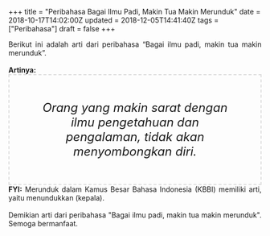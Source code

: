 +++
title = "Peribahasa Bagai Ilmu Padi, Makin Tua Makin Merunduk"
date = 2018-10-17T14:02:00Z
updated = 2018-12-05T14:41:40Z
tags = ["Peribahasa"]
draft = false
+++

<div dir="ltr" style="text-align: left;" trbidi="on"><div style="text-align: justify;">Berikut ini adalah arti dari peribahasa “Bagai ilmu padi, makin tua makin merunduk”.</div><br /><div style="text-align: justify;"><b>Artinya:</b></div><div style="border: 2px dashed #ddd; font-size: 24px; height: auto; margin: 0 auto; padding: 50px; text-align: center; width: auto;"><i>Orang yang makin sarat dengan ilmu pengetahuan dan pengalaman, tidak akan menyombongkan diri.</i></div><div style="text-align: justify;"><b>FYI:</b> Merunduk dalam Kamus Besar Bahasa Indonesia (KBBI) memiliki arti, yaitu menundukkan (kepala).<br /><br /></div><div style="text-align: justify;">Demikian arti dari peribahasa "Bagai ilmu padi, makin tua makin merunduk". Semoga bermanfaat.</div></div>
